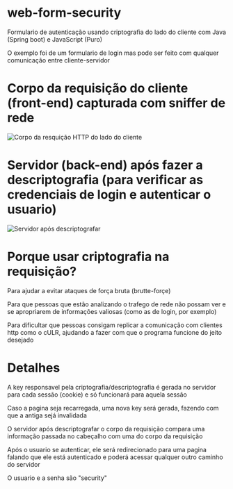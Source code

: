 # web-form-security
Formulario de autenticação usando criptografia do lado do cliente com Java (Spring boot) e JavaScript (Puro)

O exemplo foi de um formulario de login mas pode ser feito com qualquer comunicação entre cliente-servidor

# Corpo da requisição do cliente (front-end) capturada com sniffer de rede
<img src="https://user-images.githubusercontent.com/95967506/189457129-51517eee-318e-4bf8-92f7-961ad8a91ec6.jpeg" alt="Corpo da resquição HTTP do lado do cliente"/>

# Servidor (back-end) após fazer a descriptografia (para verificar as credenciais de login e autenticar o usuario)
<img src="https://user-images.githubusercontent.com/95967506/189457183-4252bc67-1fb4-4a60-9581-b0ab8f0b5725.jpeg" alt="Servidor após descriptografar"/>

# Porque usar criptografia na requisição?
Para ajudar a evitar ataques de força bruta (brutte-forçe)

Para que pessoas que estão analizando o trafego de rede não possam ver e se apropriarem de informações valiosas (como as de login, por exemplo)

Para dificultar que pessoas consigam replicar a comunicação com clientes http como o cULR, ajudando a fazer com que o programa funcione do jeito desejado

# Detalhes
A key responsavel pela criptografia/descriptografia é gerada no servidor para cada sessão (cookie) e só funcionará para aquela sessão

Caso a pagina seja recarregada, uma nova key será gerada, fazendo com que a antiga sejá invalidada

O servidor após descriptografar o corpo da requisição compara uma informação passada no cabeçalho com uma do corpo da requisição 

Após o usuario se autenticar, ele será redirecionado para uma pagina falando que ele está autenticado e poderá acessar qualquer outro caminho do servidor

O usuario e a senha são "security"
